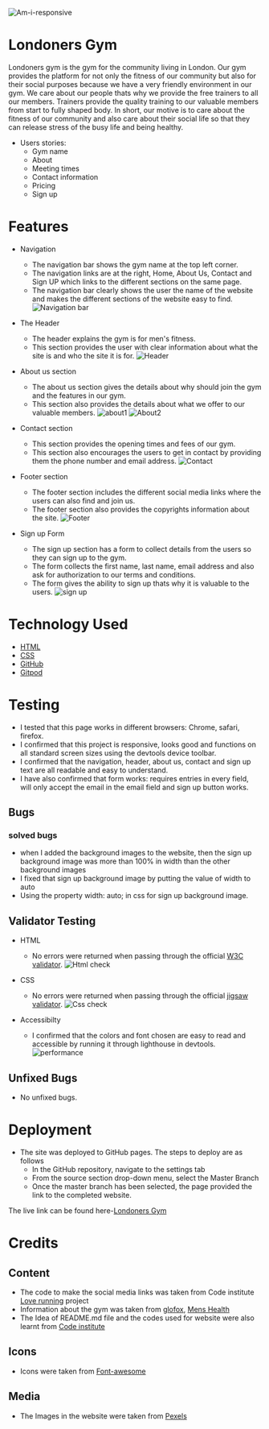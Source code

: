 ![Am-i-responsive](https://user-images.githubusercontent.com/95220937/199356736-6b4fd3f3-5446-491c-b58f-3f4d37039914.png)

# Londoners Gym
Londoners gym is the gym for the community living in London. Our gym provides the platform for not only the fitness of our community but also for their social purposes because we have a very friendly environment in our gym. We care about our people thats why we provide the free trainers to all our members. Trainers provide the quality training to our valuable members from start to fully shaped body. In short, our motive is to care about the fitness of our community and also care about their social life so that they can release stress of the busy life and being healthy.

* Users stories:
  * Gym name
  * About
  * Meeting times
  * Contact information
  * Pricing
  * Sign up

# Features
 * Navigation 

    * The navigation bar shows the gym name at the top left corner.
    * The navigation links are at the right, Home, About Us, Contact and Sign UP which links to the different sections on the same page.
    * The navigation bar clearly shows the user the name of the website and makes the different sections of the website easy to find.
    ![Navigation bar](https://user-images.githubusercontent.com/95220937/149848499-1eae62fd-80f8-4b39-b109-d7b3c11931ca.png)
 * The Header
    
    * The header explains the gym is for men's fitness.
    * This section provides the user with clear information about what the site is and who the site it is for.
    ![Header](https://user-images.githubusercontent.com/95220937/149848613-c7ec876e-8234-4ad7-95a3-c6b2718cd3ee.png)
 * About us section

    * The about us section gives the details about why should join the gym and the features in our gym.
    * This section also provides the details about what we offer to our valuable members.
    ![about1](https://user-images.githubusercontent.com/95220937/150168275-0e13c17d-2678-4414-a41c-cf408db7e620.png)
    ![About2](https://user-images.githubusercontent.com/95220937/149848770-1a71aba9-60ea-4688-a058-1808c2a0c74c.png)
 * Contact section

    * This section provides the opening times and fees of our gym.
    * This section also encourages the users to get in contact by providing them the phone number and email address.
    ![Contact](https://user-images.githubusercontent.com/95220937/149848846-1e17622e-a05f-452f-96ea-672859a9206d.png)
 * Footer section

    * The footer section includes the different social media links where the users can also find and join us.
    * The footer section also provides the copyrights information about the site.
    ![Footer](https://user-images.githubusercontent.com/95220937/149848958-371bdefd-d168-4885-813d-9e6f763cb054.png)
 * Sign up Form

    * The sign up section has a form to collect details from the users so they can sign up to the gym.
    * The form collects the first name, last name, email address and also ask for authorization to our terms and conditions.
    * The form gives the ability to sign up thats why it is valuable to the users.
   ![sign up](https://user-images.githubusercontent.com/95220937/150235686-6b0cc29c-403e-4bd8-be40-ef17bd9aaa13.png)


# Technology Used 
  * [HTML](https://en.wikipedia.org)
  * [CSS](https://en.wikipedia.org)
  * [GitHub](https://github.com)
  * [Gitpod](https://www.gitpod.io) 
# Testing
  * I tested that this page works in different browsers: Chrome, safari, firefox.
  * I confirmed that this project is responsive, looks good and functions on all standard screen sizes using
    the devtools device toolbar.
  * I confirmed that the navigation, header, about us, contact and sign up text are all readable and easy to understand.
  * I have also confirmed that form works: requires entries in every field, will only accept the email in the email field and sign up button works.

  ## Bugs
  ### solved bugs
   * when I added the background images to the website, then the sign up background image was more than 100% in width than the other background images
   * I fixed that sign up background image by putting the value of width to auto
   * Using the property width: auto; in css for sign up background image.


 ## Validator Testing
 * HTML
   * No errors were returned when passing through the official [W3C validator](https://validator.w3.org).
   ![Html check](https://user-images.githubusercontent.com/95220937/150232679-afcd40ef-919d-4874-b55e-587c4bd0934a.png)

 * CSS
   * No errors were returned when passing through the official [jigsaw validator](https://jigsaw.w3.org).
   ![Css check](https://user-images.githubusercontent.com/95220937/150232885-0417f0b5-4a41-42cc-91f2-13f2f5795a3f.png)

 * Accessibilty
   * I confirmed that the colors and font chosen are easy to read and accessible by running it through lighthouse in devtools.
   ![performance](https://user-images.githubusercontent.com/95220937/150232487-22adc207-9064-47f3-ad87-ff54f2657a7c.png)

 ## Unfixed Bugs
  * No unfixed bugs.
# Deployment
  * The site was deployed to GitHub pages. The steps to deploy are as follows
    * In the GitHub repository, navigate to the settings tab 
    * From the source section drop-down menu, select the Master Branch
    * Once the master branch has been selected, the page provided the link to the completed website.

   The live link can be found here-[Londoners Gym](https://shahery.github.io/londoners-gym/)
# Credits
 ## Content
  * The code to make the social media links was taken from Code institute [Love running](https://github.com/shahery/Love-running.git) project
  * Information about the gym was taken from [glofox](https://www.glofox.com), [Mens Health](https://www.menshealth.com)
  * The Idea of README.md file and the codes used for website were also learnt from [Code institute](https://codeinstitute.net)

 ## Icons
  * Icons were taken from [Font-awesome](https://fontawesome.com)

 ## Media
  * The Images in the website were taken from [Pexels](https://www.pexels.com)

